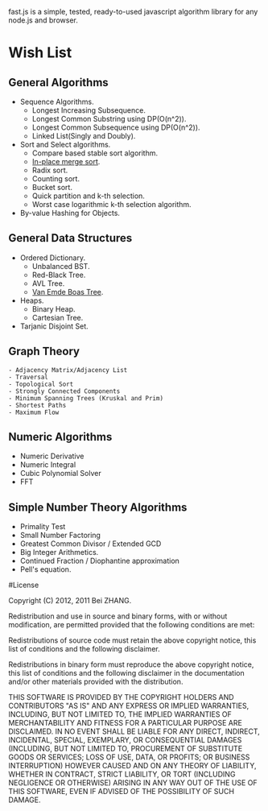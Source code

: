 fast.js is a simple, tested, ready-to-used javascript algorithm library for any node.js and browser.

# Wish List
## General Algorithms
- Sequence Algorithms.
    - Longest Increasing Subsequence.
    - Longest Common Substring using DP(O(n^2)).
    - Longest Common Subsequence using DP(O(n^2)).
    - Linked List(Singly and Doubly).
- Sort and Select algorithms.
    - Compare based stable sort algorithm.
    - [In-place merge sort](http://citeseerx.ist.psu.edu/viewdoc/download?doi=10.1.1.22.5514&rep=rep1&type=pdf). 
    - Radix sort.
    - Counting sort.
    - Bucket sort.
    - Quick partition and k-th selection.
    - Worst case logarithmic k-th selection algorithm.
- By-value Hashing for Objects.

## General Data Structures
- Ordered Dictionary.
    - Unbalanced BST.
    - Red-Black Tree.
    - AVL Tree.
    - [Van Emde Boas Tree](http://en.wikipedia.org/wiki/Van_Emde_Boas_tree).
- Heaps.
    - Binary Heap.
    - Cartesian Tree.
- Tarjanic Disjoint Set.

## Graph Theory
    - Adjacency Matrix/Adjacency List
    - Traversal
    - Topological Sort
    - Strongly Connected Components
    - Minimum Spanning Trees (Kruskal and Prim)
    - Shortest Paths
    - Maximum Flow

## Numeric Algorithms
- Numeric Derivative
- Numeric Integral
- Cubic Polynomial Solver
- FFT

## Simple Number Theory Algorithms
- Primality Test
- Small Number Factoring
- Greatest Common Divisor / Extended GCD
- Big Integer Arithmetics.
- Continued Fraction / Diophantine approximation
- Pell's equation.

#License

Copyright (C) 2012, 2011 Bei ZHANG.

Redistribution and use in source and binary forms, with or without modification, are permitted provided that the following conditions are met:

Redistributions of source code must retain the above copyright notice, this list of conditions and the following disclaimer.

Redistributions in binary form must reproduce the above copyright notice, this list of conditions and the following disclaimer in the documentation and/or other materials provided with the distribution.

THIS SOFTWARE IS PROVIDED BY THE COPYRIGHT HOLDERS AND CONTRIBUTORS "AS IS" AND ANY EXPRESS OR IMPLIED WARRANTIES, INCLUDING, BUT NOT LIMITED TO, THE IMPLIED WARRANTIES OF MERCHANTABILITY AND FITNESS FOR A PARTICULAR PURPOSE ARE DISCLAIMED. IN NO EVENT SHALL BE LIABLE FOR ANY DIRECT, INDIRECT, INCIDENTAL, SPECIAL, EXEMPLARY, OR CONSEQUENTIAL DAMAGES (INCLUDING, BUT NOT LIMITED TO, PROCUREMENT OF SUBSTITUTE GOODS OR SERVICES; LOSS OF USE, DATA, OR PROFITS; OR BUSINESS INTERRUPTION) HOWEVER CAUSED AND ON ANY THEORY OF LIABILITY, WHETHER IN CONTRACT, STRICT LIABILITY, OR TORT (INCLUDING NEGLIGENCE OR OTHERWISE) ARISING IN ANY WAY OUT OF THE USE OF THIS SOFTWARE, EVEN IF ADVISED OF THE POSSIBILITY OF SUCH DAMAGE.